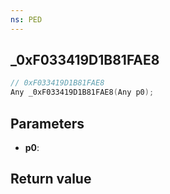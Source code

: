 ```yaml
---
ns: PED
---
```

## _0xF033419D1B81FAE8

```c
// 0xF033419D1B81FAE8
Any _0xF033419D1B81FAE8(Any p0);
```


## Parameters
* **p0**: 

## Return value
